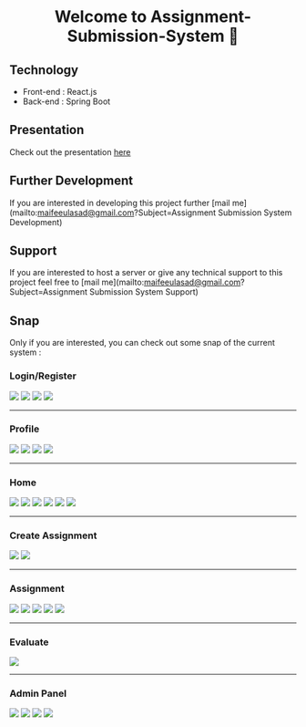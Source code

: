 <h1 align="center">Welcome to Assignment-Submission-System 👋</h1>
<p>
</p>



## Technology

 - Front-end : React.js
 - Back-end : Spring Boot


 ## Presentation
  Check out the presentation [here](https://github.com/maifeeulasad/Assignment-Submission-System/blob/master/presentation/README.md)


 ## Further Development
  If you are interested in developing this project further [mail me](mailto:maifeeulasad@gmail.com?Subject=Assignment Submission System Development)
  
 ## Support
  If you are interested to host a server or give any technical support to this project feel free to [mail me](mailto:maifeeulasad@gmail.com?Subject=Assignment Submission System Support)
  
  ## Snap
  
  Only if you are interested, you can check out some snap of the current system :
  
  ### Login/Register
  ![](https://github.com/maifeeulasad/Assignment-Submission-System/blob/master/Screenshots/login_1.png)
  ![](https://github.com/maifeeulasad/Assignment-Submission-System/blob/master/Screenshots/login_2.png)
  ![](https://github.com/maifeeulasad/Assignment-Submission-System/blob/master/Screenshots/login_3.png)
  ![](https://github.com/maifeeulasad/Assignment-Submission-System/blob/master/Screenshots/login_4.png)
  
  <hr>
  
  
  ### Profile
  ![](https://github.com/maifeeulasad/Assignment-Submission-System/blob/master/Screenshots/profile_1.png)
  ![](https://github.com/maifeeulasad/Assignment-Submission-System/blob/master/Screenshots/profile_2.png)
  ![](https://github.com/maifeeulasad/Assignment-Submission-System/blob/master/Screenshots/profile_3.png)
  ![](https://github.com/maifeeulasad/Assignment-Submission-System/blob/master/Screenshots/profile_4.png)
  
  <hr>
  
  ### Home
  ![](https://github.com/maifeeulasad/Assignment-Submission-System/blob/master/Screenshots/home_1.png)
  ![](https://github.com/maifeeulasad/Assignment-Submission-System/blob/master/Screenshots/home_2.png)
  ![](https://github.com/maifeeulasad/Assignment-Submission-System/blob/master/Screenshots/home_3.png)
  ![](https://github.com/maifeeulasad/Assignment-Submission-System/blob/master/Screenshots/home_4.png)
  ![](https://github.com/maifeeulasad/Assignment-Submission-System/blob/master/Screenshots/home_5.png)
  ![](https://github.com/maifeeulasad/Assignment-Submission-System/blob/master/Screenshots/home_6.png)
  

  <hr>
  
  ### Create Assignment
  ![](https://github.com/maifeeulasad/Assignment-Submission-System/blob/master/Screenshots/create_1.png)
  ![](https://github.com/maifeeulasad/Assignment-Submission-System/blob/master/Screenshots/create_2.png)
  
 
  <hr>
  
  
  ### Assignment
  ![](https://github.com/maifeeulasad/Assignment-Submission-System/blob/master/Screenshots/assignment_1.png)
  ![](https://github.com/maifeeulasad/Assignment-Submission-System/blob/master/Screenshots/assignment_2.png)
  ![](https://github.com/maifeeulasad/Assignment-Submission-System/blob/master/Screenshots/assignment_3.png)
  ![](https://github.com/maifeeulasad/Assignment-Submission-System/blob/master/Screenshots/assignment_4.png)
  ![](https://github.com/maifeeulasad/Assignment-Submission-System/blob/master/Screenshots/assignment_5.png)
  
  <hr>
  
  ### Evaluate
  ![](https://github.com/maifeeulasad/Assignment-Submission-System/blob/master/Screenshots/evaluate_1.png)
  
  
  <hr>
  
  ### Admin Panel
  ![](https://github.com/maifeeulasad/Assignment-Submission-System/blob/master/Screenshots/admin_1.png)
  ![](https://github.com/maifeeulasad/Assignment-Submission-System/blob/master/Screenshots/admin_2.png)
  ![](https://github.com/maifeeulasad/Assignment-Submission-System/blob/master/Screenshots/admin_3.png)
  ![](https://github.com/maifeeulasad/Assignment-Submission-System/blob/master/Screenshots/admin_4.png)
